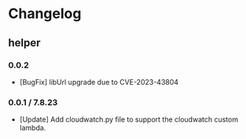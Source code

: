 # Changelog

## helper
### 0.0.2 
* [BugFix] libUrl upgrade due to CVE-2023-43804

### 0.0.1 / 7.8.23

* [Update] Add cloudwatch.py file to support the cloudwatch custom lambda.

<!-- To add a new entry write: -->
<!-- ### version / full date -->
<!-- * [Update/Bug fix] message that describes the changes that you apply -->
